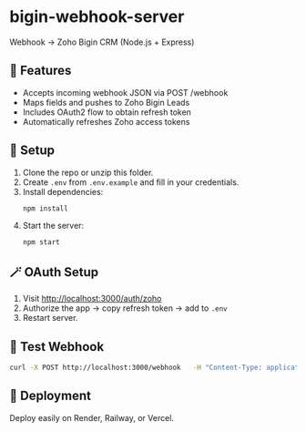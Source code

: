 # bigin-webhook-server

Webhook → Zoho Bigin CRM (Node.js + Express)

## 🚀 Features
- Accepts incoming webhook JSON via POST /webhook
- Maps fields and pushes to Zoho Bigin Leads
- Includes OAuth2 flow to obtain refresh token
- Automatically refreshes Zoho access tokens

## 🧰 Setup

1. Clone the repo or unzip this folder.
2. Create `.env` from `.env.example` and fill in your credentials.
3. Install dependencies:
   ```bash
   npm install
   ```
4. Start the server:
   ```bash
   npm start
   ```

## 🪄 OAuth Setup

1. Visit [http://localhost:3000/auth/zoho](http://localhost:3000/auth/zoho)
2. Authorize the app → copy refresh token → add to `.env`
3. Restart server.

## 🧪 Test Webhook
```bash
curl -X POST http://localhost:3000/webhook   -H "Content-Type: application/json"   -d '{"name":"John Doe","email":"john@example.com","phone":"9876543210","message":"Interested in demo"}'
```

## 🧱 Deployment
Deploy easily on Render, Railway, or Vercel.
